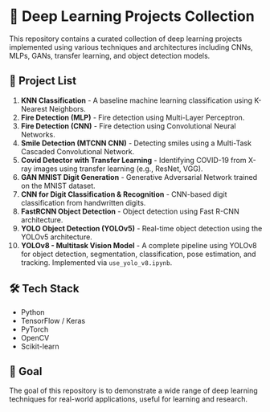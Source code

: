 # 🧠 Deep Learning Projects Collection

This repository contains a curated collection of deep learning projects implemented using various techniques and architectures including CNNs, MLPs, GANs, transfer learning, and object detection models.

## 📂 Project List

1. **KNN Classification** - A baseline machine learning classification using K-Nearest Neighbors.
2. **Fire Detection (MLP)** - Fire detection using Multi-Layer Perceptron.
3. **Fire Detection (CNN)** - Fire detection using Convolutional Neural Networks.
4. **Smile Detection (MTCNN CNN)** - Detecting smiles using a Multi-Task Cascaded Convolutional Network.
5. **Covid Detector with Transfer Learning** - Identifying COVID-19 from X-ray images using transfer learning (e.g., ResNet, VGG).
6. **GAN MNIST Digit Generation** - Generative Adversarial Network trained on the MNIST dataset.
7. **CNN for Digit Classification & Recognition** - CNN-based digit classification from handwritten digits.
8. **FastRCNN Object Detection** - Object detection using Fast R-CNN architecture.
9. **YOLO Object Detection (YOLOv5)** - Real-time object detection using the YOLOv5 architecture.
10. **YOLOv8 - Multitask Vision Model** - A complete pipeline using YOLOv8 for object detection, segmentation, classification, pose estimation, and tracking. Implemented via `use_yolo_v8.ipynb`.

## 🛠️ Tech Stack
- Python
- TensorFlow / Keras
- PyTorch
- OpenCV
- Scikit-learn

## 🚀 Goal
The goal of this repository is to demonstrate a wide range of deep learning techniques for real-world applications, useful for learning and research.
